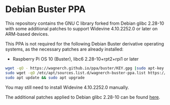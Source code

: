 # Debian Buster PPA

This repository contains the GNU C library forked from Debian glibc 2.28-10 with some additional patches to support Widevine 4.10.2252.0 or later on ARM-based devices.

This PPA is not required for the following Debian Buster derivative operating systems, as the necessary patches are already installed:
* Raspberry Pi OS 10 (Buster), libc6 2.28-10+rpt2+rpi1 or later


```sh
wget -qO - https://wagnerch.github.io/ppa/buster/KEY.gpg |sudo apt-key add -
sudo wget -qO /etc/apt/sources.list.d/wagnerch-buster-ppa.list https://wagnerch.github.io/ppa/buster/wagnerch-buster-ppa.list
sudo apt update && sudo apt upgrade
```

You may still need to install Widevine 4.10.2252.0 manually.


The additional patches applied to Debian glibc 2.28-10 can be found [here](https://github.com/wagnerch/glibc-deb/compare/debian/2.28-10...buster-widevine).

